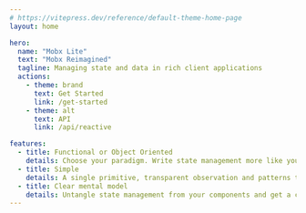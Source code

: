 ```yaml
---
# https://vitepress.dev/reference/default-theme-home-page
layout: home

hero:
  name: "Mobx Lite"
  text: "Mobx Reimagined"
  tagline: Managing state and data in rich client applications
  actions:
    - theme: brand
      text: Get Started
      link: /get-started
    - theme: alt
      text: API
      link: /api/reactive

features:
  - title: Functional or Object Oriented
    details: Choose your paradigm. Write state management more like you express components or use traditional classes
  - title: Simple
    details: A single primitive, transparent observation and patterns that help you organise and structure your state management
  - title: Clear mental model
    details: Untangle state management from your components and get a clear separation of state and deriving a UI from that state
---
```

